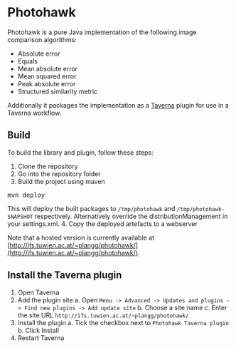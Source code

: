 # Photohawk
Photohawk is a pure Java implementation of the following image comparison algorithms:

* Absolute error
* Equals
* Mean absolute error
* Mean squared error
* Peak absolute error
* Structured similarity metric


Additionally it packages the implementation as a [Taverna](http://www.taverna.org.uk/) plugin for use in a Taverna workflow.

## Build
To build the library and plugin, follow these steps:

1. Clone the repository
2. Go into the repository folder
3. Build the project using maven
<pre>mvn deploy</pre>
This will deploy the built packages to `/tmp/photohawk` and `/tmp/photohawk-SNAPSHOT` respectively.
Alternatively override the distributionManagement in your settings.xml.
4. Copy the deployed artefacts to a webserver

Note that a hosted version is currently available at [http://ifs.tuwien.ac.at/~plangg/photohawk/](http://ifs.tuwien.ac.at/~plangg/photohawk/).

## Install the Taverna plugin
1. Open Taverna
2. Add the plugin site
    a. Open `Menu -> Advanced -> Updates and plugins -> Find new plugins -> Add update site`
    b. Choose a site name
    c. Enter the site URL `http://ifs.tuwien.ac.at/~plangg/photohawk/`
3. Install the plugin
    a. Tick the checkbox next to `Photohawk Taverna plugin`
    b. Click Install
4. Restart Taverna